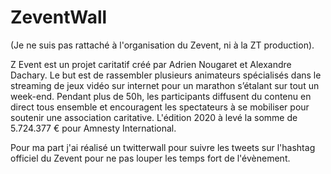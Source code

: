 # ZeventWall 

(Je ne suis pas rattaché à l'organisation du Zevent, ni à la ZT production).

Z Event est un projet caritatif créé par Adrien Nougaret et Alexandre Dachary. Le but est de rassembler plusieurs animateurs spécialisés dans le streaming de jeux vidéo sur internet pour un marathon s’étalant sur tout un week-end. Pendant plus de 50h, les participants diffusent du contenu en direct tous ensemble et encouragent les spectateurs à se mobiliser pour soutenir une association caritative. 
L'édition 2020 à levé la somme de 5.724.377 € pour Amnesty International.

Pour ma part j'ai réalisé un twitterwall pour suivre les tweets sur l'hashtag officiel du Zevent pour ne pas louper les temps fort de l'évènement.
